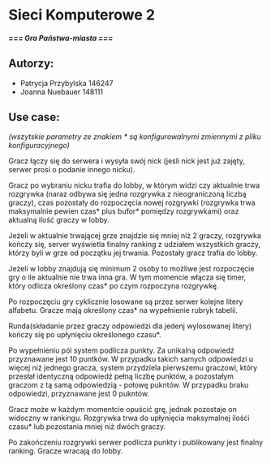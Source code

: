 # Sieci Komputerowe 2

#### *=== Gra Państwa-miasta ===*

## Autorzy:

- Patrycja Przybylska 146247
- Joanna Nuebauer 148111

## Use case:

*(wszytskie parametry ze znakiem * są konfigurowalnymi zmiennymi z pliku konfiguracyjnego)*

Gracz łączy się do serwera i wysyła swój nick (jeśli nick jest już zajęty,
serwer prosi o podanie innego nicku).

Gracz po wybraniu nicku trafia do lobby, w którym widzi czy aktualnie trwa rozgrywka (naraz odbywa się jedna rozgrywka z nieograniczoną liczbą graczy), czas pozostały do rozpoczęcia nowej rozgrywki (rozgrywka trwa maksymalnie pewien czas* plus bufor* pomiędzy rozgrywkami) oraz aktualną ilość graczy w lobby.

Jeżeli w aktualnie trwającej grze znajdzie się mniej niż 2 graczy, rozgrywka kończy się, server wyświetla finalny ranking z udziałem wszystkich graczy, którzy byli w grze od początku jej trwania. Pozostały gracz trafia do lobby.

Jeżeli w lobby znajdują się minimum 2 osoby to możliwe jest rozpoczęcie gry o ile aktualnie nie trwa inna gra. W tym momencie włącza się timer, który odlicza określony czas* po czym rozpoczyna rozgrywkę.

Po rozpoczęciu gry cyklicznie losowane są przez serwer kolejne litery alfabetu. Gracze mają określony czas* na wypełnienie rubryk tabelii.

Runda(składanie przez graczy odpowiedzi dla jedenj wylosowanej litery) kończy się po upłynięciu określonego czasu*.

Po wypełnieniu pól system podlicza punkty. Za unikalną odpowiedź przyznawane jest 10 puntków. W przypadku takich samych odpowiedzi u więcej niż jednego gracza, system przydziela pierwszemu graczowi, który przesłał identyczną odpowiedź pełną liczbę punktów, a pozostałym graczom z tą samą odpowiedzią - połowę pukntów. W przypadku braku odpowiedzi, przyznawane jest 0 pukntów.

Gracz może w każdym momentcie opuścić grę, jednak pozostaje on widoczny w rankingu. Rozgrywka trwa do upłynięcia maksymalnej ilośći czasu* lub pozostania mniej niż dwóch graczy.

Po zakończeniu rozgrywki serwer podlicza punkty i publikowany jest finalny ranking. Gracze wracają do lobby.
